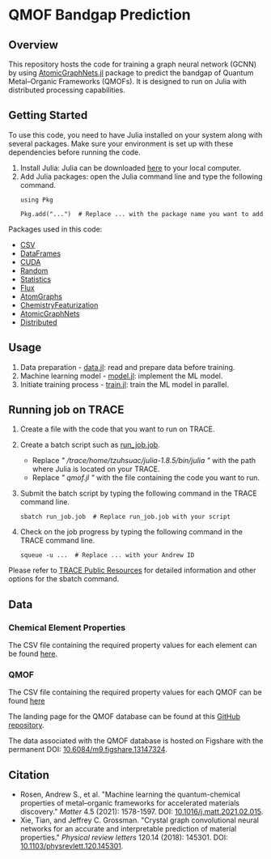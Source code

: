 # QMOF Bandgap Prediction

## Overview
This repository hosts the code for training a graph neural network (GCNN) by using [AtomicGraphNets.jl](https://atomicgraphnets.chemellia.org/dev/) package to predict the bandgap of Quantum Metal–Organic Frameworks (QMOFs). It is designed to run on Julia with distributed processing capabilities.

## Getting Started
To use this code, you need to have Julia installed on your system along with several packages. Make sure your environment is set up with these dependencies before running the code.
1. Install Julia: Julia can be downloaded [here](https://julialang.org/downloads/) to your local computer.
2. Add Julia packages: open the Julia command line and type the following command.
   ```
   using Pkg
   ```
   ```
   Pkg.add("...")  # Replace ... with the package name you want to add
   ```
Packages used in this code:
- [CSV](https://csv.juliadata.org/stable/)
- [DataFrames](https://dataframes.juliadata.org/stable/)
- [CUDA](https://cuda.juliagpu.org/stable/)
- [Random](https://docs.julialang.org/en/v1/stdlib/Random/)
- [Statistics](https://docs.julialang.org/en/v1/stdlib/Statistics/)
- [Flux](https://fluxml.ai/Flux.jl/stable/)
- [AtomGraphs](https://github.com/Chemellia/AtomGraphs.jl)
- [ChemistryFeaturization](https://chemistryfeaturization.chemellia.org/dev/)
- [AtomicGraphNets](https://atomicgraphnets.chemellia.org/dev/)
- [Distributed](https://docs.julialang.org/en/v1/stdlib/Distributed/)

## Usage
1. Data preparation - [data.jl](https://github.com/ACME-group-CMU/AtomicGraphNets-QMOF/blob/main/data.jl): read and prepare data before training.
2. Machine learning model - [model.jl](https://github.com/ACME-group-CMU/AtomicGraphNets-QMOF/blob/main/model.jl): implement the ML model.
3. Initiate training process - [train.jl](https://github.com/ACME-group-CMU/AtomicGraphNets-QMOF/blob/main/train.jl): train the ML model in parallel.

## Running job on TRACE
1. Create a file with the code that you want to run on TRACE.
2. Create a batch script such as [run_job.job](https://github.com/ACME-group-CMU/AtomicGraphNets-QMOF/blob/main/run_job.job).
   
   - Replace *" /trace/home/tzuhsuac/julia-1.8.5/bin/julia "* with the path where Julia is located on your TRACE.
   - Replace *" qmof.jl "* with the file containing the code you want to run.
3. Submit the batch script by typing the following command in the TRACE command line.
   ```
   sbatch run_job.job  # Replace run_job.job with your script
   ```
4. Check on the job progress by typing the following command in the TRACE command line.
   ```
   squeue -u ...  # Replace ... with your Andrew ID
   ```
Please refer to [TRACE Public Resources](https://cmu-enterprise.atlassian.net/wiki/spaces/TPR/overview?homepageId=2301461445) for detailed information and other options for the sbatch command.

## Data
### Chemical Element Properties
The CSV file containing the required property values for each element can be found [here](https://github.com/ACME-group-CMU/AtomicGraphNets-QMOF/blob/main/dataset/property.csv).
### QMOF
The CSV file containing the required property values for each QMOF can be found [here](https://github.com/ACME-group-CMU/AtomicGraphNets-QMOF/blob/main/dataset/qmof.csv)

The landing page for the QMOF database can be found at this [GitHub repository](https://github.com/arosen93/QMOF). 

The data associated with the QMOF database is hosted on Figshare with the permanent DOI: [10.6084/m9.figshare.13147324](https://figshare.com/articles/dataset/QMOF_Database/13147324).

## Citation
- Rosen, Andrew S., et al. "Machine learning the quantum-chemical properties of metal–organic frameworks for accelerated materials discovery." *Matter* 4.5 (2021): 1578-1597. DOI: [10.1016/j.matt.2021.02.015](https://www.sciencedirect.com/science/article/pii/S2590238521000709?via%3Dihub).
- Xie, Tian, and Jeffrey C. Grossman. "Crystal graph convolutional neural networks for an accurate and interpretable prediction of material properties." *Physical review letters* 120.14 (2018): 145301. DOI: [10.1103/physrevlett.120.145301](https://journals.aps.org/prl/abstract/10.1103/PhysRevLett.120.145301).

